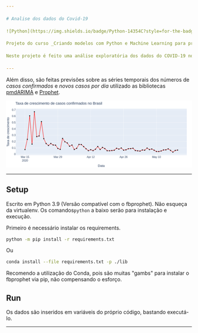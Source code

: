 ```yaml
---

# Analise dos dados do Covid-19

![Python](https://img.shields.io/badge/Python-14354C?style=for-the-badge&logo=python&logoColor=white)&nbsp; 

Projeto do curso _Criando modelos com Python e Machine Learning para prever a evolução do COVID-19 no Brasil_, promovido pela [Digital Innovation One](https://web.digitalinnovation.one/home).

Neste projeto é feito uma análise exploratória dos dados do COVID-19 no Brasil, no período inicial da pandemia, utilizando as bibliotecas [Pandas](https://pandas.pydata.org/) e [Plotly](https://plotly.com/) (visualização de dados).

---
```


Além disso, são feitas previsões sobre as séries temporais dos números de _casos confirmados_ e _novos casos por dia_ utilizado as bibliotecas [pmdARIMA](https://pypi.org/project/pmdarima/) e [Prophet](https://facebook.github.io/prophet/docs/quick_start.html).

![taxa_crescimento](https://github.com/YuriShiroiva/Projeto-Covid-19-/blob/main/img/taxa_crescimento_diario.png)

---

## Setup

Escrito em Python 3.9 (Versão compatível com o fbprophet). Não esqueça da virtualenv. Os comandos`python` a baixo serão para instalação e execução.

Primeiro é necessário instalar os requirements.

```bash
python -m pip install -r requirements.txt
```
Ou
```bash
conda install --file requirements.txt -p ./lib
```
Recomendo a utilização do Conda, pois são muitas "gambs" para instalar o fbprophet via pip, não compensando o esforço. 


## Run
Os dados são inseridos em variáveis do próprio código, bastando executá-lo.

---
